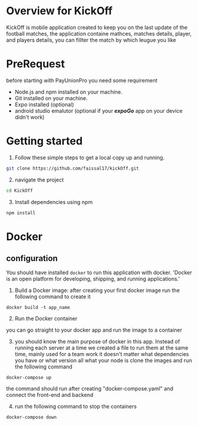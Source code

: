 # Overview for KickOff

KickOff is mobile application created to keep you on the last update of the football matches, the application containe mathces, matches details, player, and players details, you can fillter the match by which leugue you like
# PreRequest

before starting with PayUnionPro you need some requirement

- Node.js and npm installed on your machine.
- Git installed on your machine.
- Expo installed (optional)
- android studio emalutor (optional if your **_expoGo_** app on your device didn't work)

# Getting started

1. Follow these simple steps to get a local copy up and running.

```bash
git clone https://github.com/faissal17/kickOff.git
```

2. navigate the project

```bash
cd KickOff
```

3.  Install dependencies using npm

```bash
npm install
```


# Docker

## configuration
You should have installed
`docker` to run this application with docker. 'Docker is an open platform for developing, shipping, and running applications.'
1. Build a Docker image:
 after creating your first docker image run the following command to create it 
 ```
 docker build -t app_name
 ```
 2. Run the Docker container

you can go straight to your docker app and run the image to a container

 3. you should know the main purpose of docker in this app. Instead of running each server at a time we created a file to run them at the same time, mainly used for a team work it doesn't matter what dependencies you have or what version all what your node is clone the images and run the following command 
```
docker-compose up
```
the command should run after creating "docker-compose.yaml"
and connect the front-end and backend

 4. run the following command to stop the containers 

```
docker-compose down
```